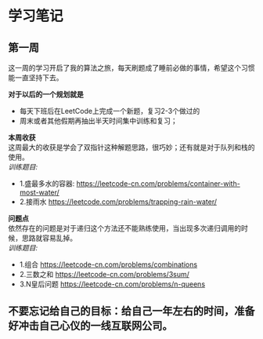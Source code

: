 # 学习笔记 

## 第一周 

这一周的学习开启了我的算法之旅，每天刷题成了睡前必做的事情，希望这个习惯能一直坚持下去。  
 
**对于以后的一个规划就是**  
+ 每天下班后在LeetCode上完成一个新题，复习2-3个做过的
+ 周末或者其他假期再抽出半天时间集中训练和复习；

**本周收获**  
这周最大的收获是学会了双指针这种解题思路，很巧妙；还有就是对于队列和栈的使用。  
*训练题目:*  
+ 1.盛最多水的容器: https://leetcode-cn.com/problems/container-with-most-water/ 
+ 2.接雨水 https://leetcode.com/problems/trapping-rain-water/

**问题点**  
依然存在的问题是对于递归这个方法还不能熟练使用，当出现多次递归调用的时候，思路就容易乱掉。  
*训练题目:*  
+ 1.组合 https://leetcode-cn.com/problems/combinations 
+ 2.三数之和 https://leetcode-cn.com/problems/3sum/ 
+ 3.N皇后问题 https://leetcode-cn.com/problems/n-queens  
	
## 不要忘记给自己的目标：给自己一年左右的时间，准备好冲击自己心仪的一线互联网公司。 
	